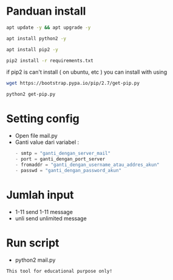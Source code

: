 # Panduan install
```bash
apt update -y && apt upgrade -y
```
```bash
apt install python2 -y
```
```bash
apt install pip2 -y
```
```bash
pip2 install -r requirements.txt
```
if pip2 is can't install ( on ubuntu, etc ) you can install with using
```bash
wget https://bootstrap.pypa.io/pip/2.7/get-pip.py
```
```bash
python2 get-pip.py
```
# Setting config
- Open file mail.py
- Ganti value dari variabel :
  ```python
  - smtp = "ganti_dengan_server_mail"
  - port = ganti_dengan_port_server
  - fromaddr = "ganti_dengan_username_atau_addres_akun"
  - passwd = "ganti_dengan_password_akun"
   ```
# Jumlah input
- 1-11 send 1-11 message
- unli send unlimited message
# Run script
- python2 mail.py

```txt
This tool for educational purpose only!
```
